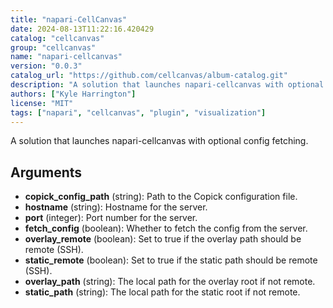 ```yaml
---
title: "napari-CellCanvas"
date: 2024-08-13T11:22:16.420429
catalog: "cellcanvas"
group: "cellcanvas"
name: "napari-cellcanvas"
version: "0.0.3"
catalog_url: "https://github.com/cellcanvas/album-catalog.git"
description: "A solution that launches napari-cellcanvas with optional config fetching."
authors: ["Kyle Harrington"]
license: "MIT"
tags: ["napari", "cellcanvas", "plugin", "visualization"]
---
```


A solution that launches napari-cellcanvas with optional config fetching.

## Arguments

- **copick_config_path** (string): Path to the Copick configuration file.
- **hostname** (string): Hostname for the server.
- **port** (integer): Port number for the server.
- **fetch_config** (boolean): Whether to fetch the config from the server.
- **overlay_remote** (boolean): Set to true if the overlay path should be remote (SSH).
- **static_remote** (boolean): Set to true if the static path should be remote (SSH).
- **overlay_path** (string): The local path for the overlay root if not remote.
- **static_path** (string): The local path for the static root if not remote.

